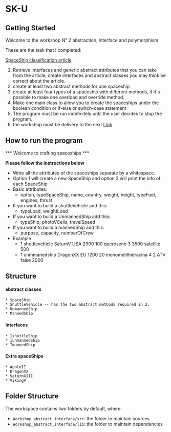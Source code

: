 # SK-U

## Getting Started

Welcome to the workshop N° 2 abstraction, interface and polymorphism

These are the task that I completed:

[SpaceShip classification article](https://moaramore.com/2016/05/14/clasificacion-de-las-naves-espaciales)

1. Retrieve interfaces and generic abstract attributes that you can take from the article, create interfaces and abstract classes you may think be correct about the article.
2. create at least two abstract methods for one spaceship
3. create at least four types of a spaceship with different methods, if it´s possible to make one overload and override method.
4. Make one main class to allow you to create the spaceships under the boolean condition or if-else or switch-case statement
5. The program must be run indefinitely until the user decides to stop the program.
6. the workshop must be delivery to the next [Link](https://forms.gle/RvYhVpPptLyogWyT7)


## How to run the program

*** Welcome to crafting spaceships ***

**Please follow the instructions below**
- Write all the attributes of the spaceships separate by a whitespace.
- Option 1 will create a new SpaceShip and option 2 will print the info of each SpaceShip
- Basic attributes:
  * option, typeSpaceShip, name, country, weight, height, typeFuel, engines, thrust
- If you want to build a shuttleVehicle add this:
  * typeLoad, weightLoad
- If you want to build a UnmannedShip add this:
  * typeShip, photoVCells, travelSpeed
- If you want to build a mannedShip add this:
  * purpose, capacity, numberOfCrew
- Example
  * 1 shuttlevehicle SaturnV USA 2900 100 queroseno 3 3500 satellite 500
  * 1 unmmanedship DragonXX EU 1200 20 monometilhidracina 4 2 ATV false 2000


## Structure

#### abstract classes
    * SpaceShip
    * ShuttleVehicle -- has the two abstract methods required in 2.
    * UnmannedShip
    * MannedShip

#### Interfaces
    * IshuttleShip
    * IunmannedShip
    * ImannedShip

#### Extra spaceShips
    * ApoloII
    * DragonXX
    * SaturnXIII
    * VikingV

## Folder Structure

The workspace contains two folders by default, where:

- `Workshop_abstract_interface/src`: the folder to maintain sources
- `Workshop_abstract_interface/lib`: the folder to maintain dependencies

